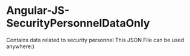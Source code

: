 # Angular-JS-SecurityPersonnelDataOnly
Contains data related to security personnel
This JSON File can be used anywhere:)

